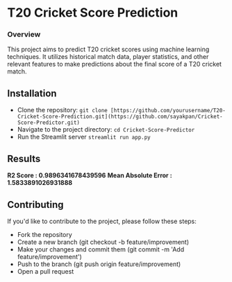 # T20 Cricket Score Prediction

### Overview
This project aims to predict T20 cricket scores using machine learning techniques. It utilizes historical match data, player statistics, and other relevant features to make predictions about the final score of a T20 cricket match.

## Installation

- Clone the repository:
`git clone [https://github.com/yourusername/T20-Cricket-Score-Prediction.git](https://github.com/sayakpan/Cricket-Score-Predictor.git)`
- Navigate to the project directory:
`cd Cricket-Score-Predictor`
- Run the Streamlit server
`streamlit run app.py`

## Results

**R2 Score :  0.9896341678439596**
**Mean Absolute Error :  1.5833891026931888**

## Contributing

If you'd like to contribute to the project, please follow these steps:

- Fork the repository
- Create a new branch (git checkout -b feature/improvement)
- Make your changes and commit them (git commit -m 'Add feature/improvement')
- Push to the branch (git push origin feature/improvement)
- Open a pull request
